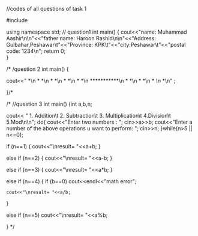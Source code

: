 
//codes of all questions of task 1

#include <iostream>

using namespace std;
// question1
int main()
{
cout<<"name: Muhammad Aashir\n\n"<<"father name: Haroon Rashid\n\n"<<"Address: Gulbahar,Peshawar\t"<<"Province: KPK\t"<<"city:Peshawar\t"<<"postal code: 1234\n";
    return 0;   
}

/*
/question 2
int main()
{


cout<<"         *\n        * *\n       *   *\n      *     *\n     *       *\n    ***********\n   *           *\n  *             *\n *               *\n*                 *\n" ;

}/*

/*
//question 3
int main()
{int a,b,n;

cout<< " 1. Addition\t  2. Subtraction\t  3. Multiplication\t  4.Division\t  5.Mod\n\n";
do{
    cout<<"Enter two numbers : ";
    cin>>a>>b;
    cout<<"Enter a number of the above operations u want to perform: ";
    cin>>n;
}while(n>5 || n<=0);

if (n==1)
{
    cout<<"\nresult= "<<a+b;
}

else if (n==2)
{
    cout<<"\nresult= "<<a-b;
}

else if (n==3)
{
    cout<<"\nresult= "<<a*b;
}

else if (n==4)
{   if (b==0)
    cout<<endl<<"math error";

    cout<<"\nresult= "<<a/b;
}

else if (n==5)
    cout<<"\nresult= "<<a%b;

}
*/


